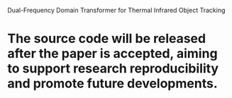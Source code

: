 Dual-Frequency Domain Transformer for Thermal Infrared Object Tracking


# The source code will be released after the paper is accepted, aiming to support research reproducibility and promote future developments.
